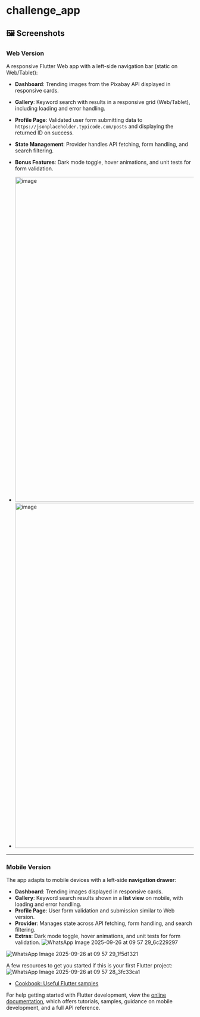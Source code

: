 # challenge_app

## 🖼️ Screenshots

### Web Version
A responsive Flutter Web app with a left-side navigation bar (static on Web/Tablet):

- **Dashboard**: Trending images from the Pixabay API displayed in responsive cards.
- **Gallery**: Keyword search with results in a responsive grid (Web/Tablet), including loading and error handling.
- **Profile Page**: Validated user form submitting data to `https://jsonplaceholder.typicode.com/posts` and displaying the returned ID on success.
- **State Management**: Provider handles API fetching, form handling, and search filtering.
- **Bonus Features**: Dark mode toggle, hover animations, and unit tests for form validation.
- <img width="1905" height="870" alt="image" src="https://github.com/user-attachments/assets/d9817733-91cd-4cbf-a43a-36802a288710" />

- <img width="1918" height="924" alt="image" src="https://github.com/user-attachments/assets/a7121fde-fc22-443f-bf56-d2a377997034" />




---

### Mobile Version
The app adapts to mobile devices with a left-side **navigation drawer**:

- **Dashboard**: Trending images displayed in responsive cards.
- **Gallery**: Keyword search results shown in a **list view** on mobile, with loading and error handling.
- **Profile Page**: User form validation and submission similar to Web version.
- **Provider**: Manages state across API fetching, form handling, and search filtering.
- **Extras**: Dark mode toggle, hover animations, and unit tests for form validation.
![WhatsApp Image 2025-09-26 at 09 57 29_6c229297](https://github.com/user-attachments/assets/bf654432-d978-4471-b554-cfed762d22a3)

![WhatsApp Image 2025-09-26 at 09 57 29_1f5d1321](https://github.com/user-attachments/assets/46af169f-e255-4dcb-9876-905db8456ae1)


A few resources to get you started if this is your first Flutter project:![WhatsApp Image 2025-09-26 at 09 57 28_3fc33ca1](https://github.com/user-attachments/assets/0fa41855-d2da-4a62-b65a-8098d7270084)


- [Cookbook: Useful Flutter samples](https://docs.flutter.dev/cookbook)

For help getting started with Flutter development, view the
[online documentation](https://docs.flutter.dev/), which offers tutorials,
samples, guidance on mobile development, and a full API reference.
